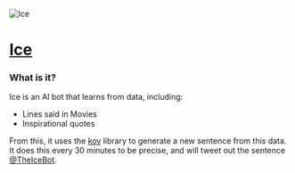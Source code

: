 ![Ice](https://github.com/KingPixil/ice/raw/master/img/Ice.png)
# [Ice](https://twitter.com/IceTheBot)

### What is it?

Ice is an AI bot that learns from data, including:

- Lines said in Movies
- Inspirational quotes

From this, it uses the [kov](https://github.com/KingPixil/kov) library to generate a new sentence from this data. It does this every 30 minutes to be precise, and will tweet out the sentence [@TheIceBot](https://twitter.com/TheIceBot).
